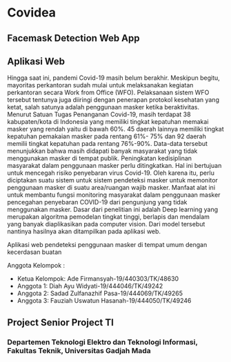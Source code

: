 # Covidea
## Facemask Detection Web App
## Aplikasi Web
Hingga saat ini, pandemi Covid-19 masih belum berakhir. Meskipun begitu, mayoritas perkantoran sudah mulai untuk melaksanakan kegiatan perkantoran secara Work from Office (WFO). Pelaksanaan sistem WFO tersebut tentunya juga diiringi dengan penerapan protokol kesehatan yang ketat, salah satunya adalah penggunaan masker ketika beraktivitas.
Menurut Satuan Tugas Penanganan Covid-19, masih terdapat 38 kabupaten/kota di Indonesia yang memiliki tingkat kepatuhan memakai masker yang rendah yaitu di bawah 60%. 45 daerah lainnya memiliki tingkat kepatuhan pemakaian masker pada rentang 61%- 75% dan 92 daerah memilii tingkat kepatuhan pada rentang 76%-90%. Data-data tersebut menunjukkan bahwa masih didapati banyak masyarakat yang tidak menggunakan masker di tempat publik.
Peningkatan kedisiplinan masyarakat dalam penggunaan masker perlu ditingkatkan. Hal ini bertujuan untuk mencegah risiko penyebaran virus Covid-19. Oleh karena itu, perlu diciptakan suatu sistem untuk sistem pendeteksi masker untuk memonitor penggunaan masker di suatu area/ruangan wajib masker.
Manfaat alat ini untuk membantu fungsi monitoring masyarakat dalam penggunaan masker pencegahan penyebaran COVID-19 dari pengunjung yang tidak menggunakan masker. Dasar dari penelitian ini adalah Deep learning yang merupakan algoritma pemodelan tingkat tinggi, berlapis dan mendalam yang banyak diaplikasikan pada computer vision. Dari model tersebut nantinya hasilnya akan ditampilkan pada aplikasi web.

Aplikasi web pendeteksi penggunaan masker di tempat umum dengan kecerdasan buatan


Anggota Kelompok :
- Ketua Kelompok: Ade Firmansyah-19/440303/TK/48630
- Anggota 1: Diah Ayu Widyati-19/444046/TK/49242
- Anggota 2: Sadad Zulfanazhif Pasa-19/444069/TK/49265
- Anggota 3: Fauziah Uswatun Hasanah-19/444050/TK/49246

## Project Senior Project TI
### Departemen  Teknologi  Elektro  dan  Teknologi  Informasi,  Fakultas  Teknik, Universitas Gadjah Mada
